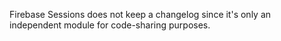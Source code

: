 Firebase Sessions does not keep a changelog since it's only an
independent module for code-sharing purposes.
